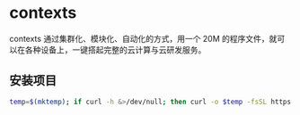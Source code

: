 # contexts
contexts 通过集群化、模块化、自动化的方式，用一个 20M 的程序文件，就可以在各种设备上，一键搭起完整的云计算与云研发服务。

## 安装项目
```sh
temp=$(mktemp); if curl -h &>/dev/null; then curl -o $temp -fsSL https://shylinux.com; else wget -O $temp -q https://shylinux.com; fi; source $temp binary
```
